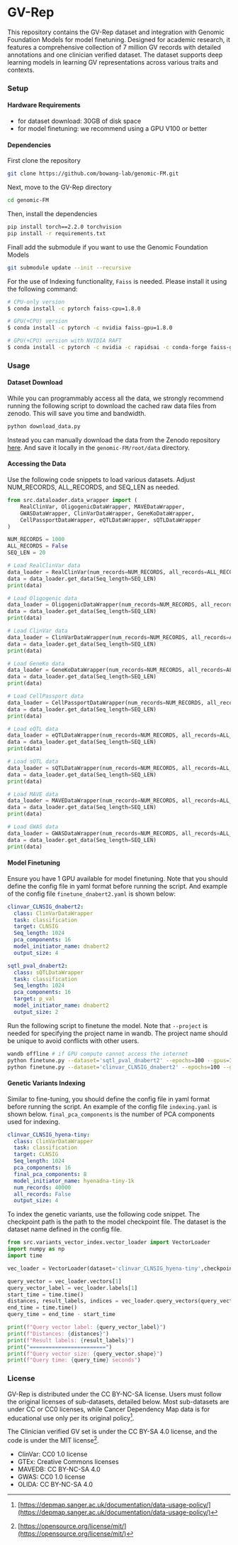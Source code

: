 # GV-Rep

This repository contains the GV-Rep dataset and integration with Genomic Foundation Models for model finetuning. Designed for academic research, it features a comprehensive collection of 7 million GV records with detailed annotations and one clinician verified dataset. The dataset supports deep learning models in learning GV representations across various traits and contexts.

### Setup

#### Hardware Requirements

- for dataset download: 30GB of disk space
- for model finetuning: we recommend using a GPU V100 or better

#### Dependencies
First clone the repository
```bash
git clone https://github.com/bowang-lab/genomic-FM.git
```
Next, move to the GV-Rep directory
```bash
cd genomic-FM
```
Then, install the dependencies


```bash
pip install torch==2.2.0 torchvision
pip install -r requirements.txt
```

Finall add  the submodule if you want to use the Genomic Foundation Models
```bash
git submodule update --init --recursive
```
For the use of Indexing functionality, `Faiss` is needed. Please install it using the following command:
```bash
# CPU-only version
$ conda install -c pytorch faiss-cpu=1.8.0

# GPU(+CPU) version
$ conda install -c pytorch -c nvidia faiss-gpu=1.8.0

# GPU(+CPU) version with NVIDIA RAFT
$ conda install -c pytorch -c nvidia -c rapidsai -c conda-forge faiss-gpu-raft=1.8.0
```
### Usage

#### Dataset Download
While you can programmably access all the data, we strongly recommend running the following script to download the
cached raw data files from zenodo. This will save you time and bandwidth.
```bash
python download_data.py
```
Instead you can manually download the data from the Zenodo repository [here](https://zenodo.org/records/11502840). And save it locally in the `genomic-FM/root/data` directory.

#### Accessing the Data

Use the following code snippets to load various datasets. Adjust NUM_RECORDS, ALL_RECORDS, and SEQ_LEN as needed.
```python
from src.dataloader.data_wrapper import (
    RealClinVar, OligogenicDataWrapper, MAVEDataWrapper,
    GWASDataWrapper, ClinVarDataWrapper, GeneKoDataWrapper,
    CellPassportDataWrapper, eQTLDataWrapper, sQTLDataWrapper
)

NUM_RECORDS = 1000
ALL_RECORDS = False
SEQ_LEN = 20

# Load RealClinVar data
data_loader = RealClinVar(num_records=NUM_RECORDS, all_records=ALL_RECORDS)
data = data_loader.get_data(Seq_length=SEQ_LEN)
print(data)

# Load Oligogenic data
data_loader = OligogenicDataWrapper(num_records=NUM_RECORDS, all_records=ALL_RECORDS)
data = data_loader.get_data(Seq_length=SEQ_LEN)
print(data)

# Load ClinVar data
data_loader = ClinVarDataWrapper(num_records=NUM_RECORDS, all_records=ALL_RECORDS)
data = data_loader.get_data(Seq_length=SEQ_LEN)
print(data)

# Load GeneKo data
data_loader = GeneKoDataWrapper(num_records=NUM_RECORDS, all_records=ALL_RECORDS)
data = data_loader.get_data(Seq_length=SEQ_LEN)
print(data)

# Load CellPassport data
data_loader = CellPassportDataWrapper(num_records=NUM_RECORDS, all_records=ALL_RECORDS)
data = data_loader.get_data(Seq_length=SEQ_LEN)
print(data)

# Load eQTL data
data_loader = eQTLDataWrapper(num_records=NUM_RECORDS, all_records=ALL_RECORDS)
data = data_loader.get_data(Seq_length=SEQ_LEN)
print(data)

# Load sQTL data
data_loader = sQTLDataWrapper(num_records=NUM_RECORDS, all_records=ALL_RECORDS)
data = data_loader.get_data(Seq_length=SEQ_LEN)
print(data)

# Load MAVE data
data_loader = MAVEDataWrapper(num_records=NUM_RECORDS, all_records=ALL_RECORDS)
data = data_loader.get_data(Seq_length=SEQ_LEN)
print(data)

# Load GWAS data
data_loader = GWASDataWrapper(num_records=NUM_RECORDS, all_records=ALL_RECORDS)
data = data_loader.get_data(Seq_length=SEQ_LEN)
print(data)
```
#### Model Finetuning
Ensure you have 1 GPU available for model finetuning. Note that you should define the config file in yaml format before running the script. And example of the config file ```finetune_dnabert2.yaml``` is shown below:

```yaml
clinvar_CLNSIG_dnabert2:
  class: ClinVarDataWrapper
  task: classification
  target: CLNSIG
  Seq_length: 1024
  pca_components: 16
  model_initiator_name: dnabert2
  output_size: 4

sqtl_pval_dnabert2:
  class: sQTLDataWrapper
  task: classification
  Seq_length: 1024
  pca_components: 16
  target: p_val
  model_initiator_name: dnabert2
  output_size: 2
```


Run the following script to finetune the model. Note that ```--project``` is needed for specifying the project name in wandb. The project name should be unique to avoid conflicts with other users.
```bash
wandb offline # if GPU compute cannot access the internet
python finetune.py --dataset='sqtl_pval_dnabert2' --epochs=100 --gpus=1 --num_workers=8 --config=configs/finetune_dnabert2.yaml --seed=0 --project='GV-Rep'
python finetune.py --dataset='clinvar_CLNSIG_dnabert2' --epochs=100 --gpus=8 --num_workers=8 --config=configs/finetune_dnabert2.yaml --seed=0 --project='GV-Rep'
```

#### Genetic Variants Indexing
Similar to fine-tuning, you should define the config file in yaml format before running the script. An example of the config file ```indexing.yaml``` is shown below. ```final_pca_components``` is the number of PCA components used for indexing.

```yaml
clinvar_CLNSIG_hyena-tiny:
  class: ClinVarDataWrapper
  task: classification
  target: CLNSIG
  Seq_length: 1024
  pca_components: 16
  final_pca_components: 8
  model_initiator_name: hyenadna-tiny-1k
  num_records: 40000
  all_records: False
  output_size: 4
```
To index the genetic variants, use the following code snippet. The checkpoint path is the path to the model checkpoint file. The dataset is the dataset name defined in the config file.

```python
from src.variants_vector_index.vector_loader import VectorLoader
import numpy as np
import time

vec_loader = VectorLoader(dataset='clinvar_CLNSIG_hyena-tiny',checkpoint='Run-GFM/luxnk59q/checkpoints/epoch=99-step=431100.ckpt')

query_vector = vec_loader.vectors[1]
query_vector_label = vec_loader.labels[1]
start_time = time.time()
distances, result_labels, indices = vec_loader.query_vectors(query_vector, k=20)
end_time = time.time()
query_time = end_time - start_time

print(f"Query vector label: {query_vector_label}")
print(f"Distances: {distances}")
print(f"Result labels: {result_labels}")
print("========================")
print(f"Query vector size: {query_vector.shape}")
print(f"Query time: {query_time} seconds")
```

### License

GV-Rep is distributed under the CC BY-NC-SA license. Users must follow the original licenses of sub-datasets, detailed below. Most sub-datasets are under CC or CC0 licenses, while Cancer Dependency Map data is for educational use only per its original policy[^1].

The Clinician verified GV set is under the CC BY-SA 4.0 license, and the code is under the MIT license[^2].

- ClinVar: CC0 1.0 license
- GTEx: Creative Commons licenses
- MAVEDB: CC BY-NC-SA 4.0
- GWAS: CC0 1.0 license
- OLIDA: CC BY-NC-SA 4.0

[^1]: [https://depmap.sanger.ac.uk/documentation/data-usage-policy/](https://depmap.sanger.ac.uk/documentation/data-usage-policy/)
[^2]: [https://opensource.org/license/mit/](https://opensource.org/license/mit/)
